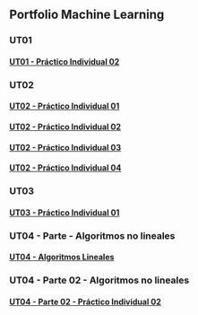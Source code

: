 ## Portfolio Machine Learning ##


### UT01

#### [UT01 - Práctico Individual 02](UT01_-_PDI02_-_Ej01_Martin_Rose.md)




### UT02

#### [UT02 - Práctico Individual 01](UT02_-_PDI01_Martín_Rose.md)

#### [UT02 - Práctico Individual 02](UT02_-_PDI02_Martín_Rose.md)

#### [UT02 - Práctico Individual 03](UT02_-_PDI03_Martín_Rose.md)

#### [UT02 - Práctico Individual 04](UT02_-_PDI04_-_Ej_01_-_Martín_Rose.md)




### UT03

#### [UT03 - Práctico Individual 01](UT03_-_PDI01_-_Martin_Rose.md)




### UT04 - Parte - Algoritmos no lineales

#### [UT04 - Algoritmos Lineales](UT04_-_Parte_01_-_Martin_Rose.md)



### UT04 - Parte 02 - Algoritmos no lineales

#### [UT04 - Parte 02 - Práctico Individual 02](UT04_-_Parte_02_-_PDI02_-_Martin_Rose.md)




